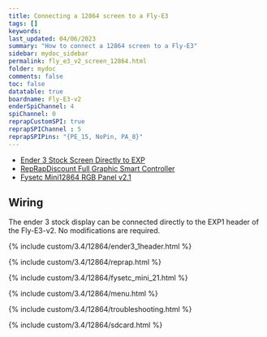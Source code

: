 ```yaml
---
title: Connecting a 12864 screen to a Fly-E3
tags: []
keywords: 
last_updated: 04/06/2023
summary: "How to connect a 12864 screen to a Fly-E3"
sidebar: mydoc_sidebar
permalink: fly_e3_v2_screen_12864.html
folder: mydoc
comments: false
toc: false
datatable: true
boardname: Fly-E3-v2
enderSpiChannel: 4
spiChannel: 0
reprapCustomSPI: true
reprapSPIChannel : 5
reprapSPIPins: "{PE_15, NoPin, PA_8}"
---
```


<ul id="profileTabs" class="nav nav-tabs">
    <li class="active"><a class="noCrossRef" href="#e3stock" data-toggle="tab">Ender 3 Stock Screen Directly to EXP</a></li>
    <li><a class="noCrossRef" href="#reprap" data-toggle="tab">RepRapDiscount Full Graphic Smart Controller</a></li>
    <li><a class="noCrossRef" href="#fysetc" data-toggle="tab">Fysetc Mini12864 RGB Panel v2.1</a></li>
</ul>
  <div class="tab-content">
<div role="tabpanel" class="tab-pane active" id="e3stock" markdown="1">

## Wiring

The ender 3 stock display can be connected directly to the EXP1 header of the Fly-E3-v2. No modifications are required.

{% include custom/3.4/12864/ender3_1header.html %}

</div>

<div role="tabpanel" class="tab-pane" id="reprap" markdown="1">

{% include custom/3.4/12864/reprap.html %}

</div>

<div role="tabpanel" class="tab-pane" id="fysetc" markdown="1">

{% include custom/3.4/12864/fysetc_mini_21.html %}

</div>

</div>

{% include custom/3.4/12864/menu.html %}

{% include custom/3.4/12864/troubleshooting.html %}

{% include custom/3.4/12864/sdcard.html %}
